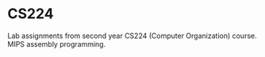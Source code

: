 # CS224
Lab assignments from second year CS224 (Computer Organization) course.  
MIPS assembly programming.
